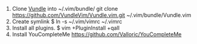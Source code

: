
1. Clone [Vundle](https://github.com/VundleVim/Vundle.vim) into ~/.vim/bundle/
	git clone https://github.com/VundleVim/Vundle.vim.git ~/.vim/bundle/Vundle.vim
2. Create symlink 
	$ ln -s ~/.vim/vimrc ~/.vimrc
3. Install all plugins.
	$ vim +PluginInstall +qall
4. Install YouCompleteMe https://github.com/Valloric/YouCompleteMe
 
